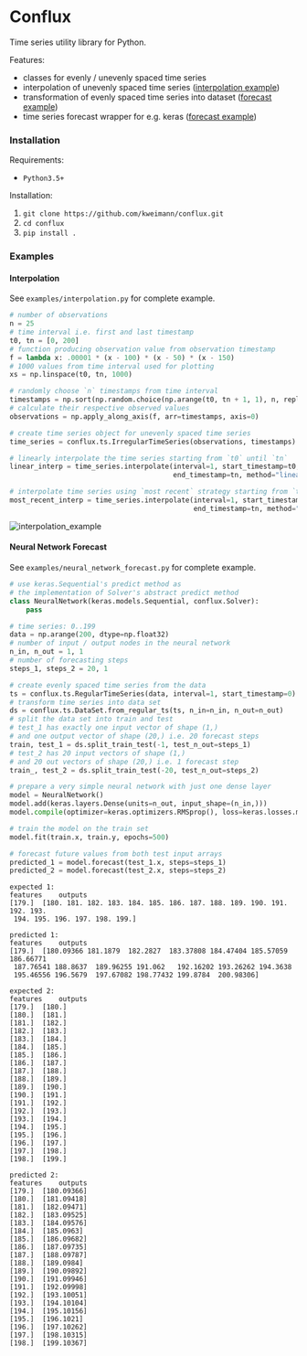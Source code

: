 # Conflux

Time series utility library for Python.

Features:
* classes for evenly / unevenly spaced time series
* interpolation of unevenly spaced time series ([interpolation example](#interpolation))
* transformation of evenly spaced time series into dataset ([forecast example](#neural-network-forecast))
* time series forecast wrapper for e.g. keras ([forecast example](#neural-network-forecast))


### Installation

Requirements:
* `Python3.5+`

Installation:
1. `git clone https://github.com/kweimann/conflux.git`
2. `cd conflux`
3. `pip install .`

### Examples

#### Interpolation

See `examples/interpolation.py` for complete example.

```python
# number of observations
n = 25  
# time interval i.e. first and last timestamp
t0, tn = [0, 200]
# function producing observation value from observation timestamp
f = lambda x: .00001 * (x - 100) * (x - 50) * (x - 150)
# 1000 values from time interval used for plotting
xs = np.linspace(t0, tn, 1000)

# randomly choose `n` timestamps from time interval
timestamps = np.sort(np.random.choice(np.arange(t0, tn + 1, 1), n, replace=False))
# calculate their respective observed values
observations = np.apply_along_axis(f, arr=timestamps, axis=0)

# create time series object for unevenly spaced time series
time_series = conflux.ts.IrregularTimeSeries(observations, timestamps)

# linearly interpolate the time series starting from `t0` until `tn`
linear_interp = time_series.interpolate(interval=1, start_timestamp=t0,
                                        end_timestamp=tn, method="linear")

# interpolate time series using `most recent` strategy starting from `t0` until `tn`
most_recent_interp = time_series.interpolate(interval=1, start_timestamp=t0,
                                             end_timestamp=tn, method="most_recent")
```

![interpolation_example](https://user-images.githubusercontent.com/8287691/37554460-5cb060a0-29d9-11e8-8dfc-c36cc8945e69.png)

#### Neural Network Forecast

See `examples/neural_network_forecast.py` for complete example.

```python
# use keras.Sequential's predict method as
# the implementation of Solver's abstract predict method
class NeuralNetwork(keras.models.Sequential, conflux.Solver):
    pass

# time series: 0..199
data = np.arange(200, dtype=np.float32)  
# number of input / output nodes in the neural network
n_in, n_out = 1, 1
# number of forecasting steps
steps_1, steps_2 = 20, 1

# create evenly spaced time series from the data
ts = conflux.ts.RegularTimeSeries(data, interval=1, start_timestamp=0)
# transform time series into data set
ds = conflux.ts.DataSet.from_regular_ts(ts, n_in=n_in, n_out=n_out)
# split the data set into train and test
# test_1 has exactly one input vector of shape (1,)
# and one output vector of shape (20,) i.e. 20 forecast steps
train, test_1 = ds.split_train_test(-1, test_n_out=steps_1)
# test_2 has 20 input vectors of shape (1,)
# and 20 out vectors of shape (20,) i.e. 1 forecast step
train_, test_2 = ds.split_train_test(-20, test_n_out=steps_2)

# prepare a very simple neural network with just one dense layer
model = NeuralNetwork()
model.add(keras.layers.Dense(units=n_out, input_shape=(n_in,)))
model.compile(optimizer=keras.optimizers.RMSprop(), loss=keras.losses.mean_squared_error)

# train the model on the train set
model.fit(train.x, train.y, epochs=500)

# forecast future values from both test input arrays
predicted_1 = model.forecast(test_1.x, steps=steps_1)
predicted_2 = model.forecast(test_2.x, steps=steps_2)
```

```
expected 1:
features	outputs
[179.]	[180. 181. 182. 183. 184. 185. 186. 187. 188. 189. 190. 191. 192. 193.
 194. 195. 196. 197. 198. 199.]

predicted 1:
features	outputs
[179.]	[180.09366 181.1879  182.2827  183.37808 184.47404 185.57059 186.66771
 187.76541 188.8637  189.96255 191.062   192.16202 193.26262 194.3638
 195.46556 196.5679  197.67082 198.77432 199.8784  200.98306]

expected 2:
features	outputs
[179.]	[180.]
[180.]	[181.]
[181.]	[182.]
[182.]	[183.]
[183.]	[184.]
[184.]	[185.]
[185.]	[186.]
[186.]	[187.]
[187.]	[188.]
[188.]	[189.]
[189.]	[190.]
[190.]	[191.]
[191.]	[192.]
[192.]	[193.]
[193.]	[194.]
[194.]	[195.]
[195.]	[196.]
[196.]	[197.]
[197.]	[198.]
[198.]	[199.]

predicted 2:
features	outputs
[179.]	[180.09366]
[180.]	[181.09418]
[181.]	[182.09471]
[182.]	[183.09525]
[183.]	[184.09576]
[184.]	[185.0963]
[185.]	[186.09682]
[186.]	[187.09735]
[187.]	[188.09787]
[188.]	[189.0984]
[189.]	[190.09892]
[190.]	[191.09946]
[191.]	[192.09998]
[192.]	[193.10051]
[193.]	[194.10104]
[194.]	[195.10156]
[195.]	[196.1021]
[196.]	[197.10262]
[197.]	[198.10315]
[198.]	[199.10367]
```
